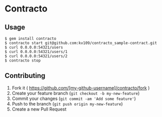 # Contracto

## Usage

    $ gem install contracto
    $ contracto start git@github.com:kv109/contracto_sample-contract.git
    $ curl 0.0.0.0:54321/users
    $ curl 0.0.0.0:54321/users/1
    $ curl 0.0.0.0:54321/users/2
    $ contracto stop

## Contributing

1. Fork it ( https://github.com/[my-github-username]/contracto/fork )
2. Create your feature branch (`git checkout -b my-new-feature`)
3. Commit your changes (`git commit -am 'Add some feature'`)
4. Push to the branch (`git push origin my-new-feature`)
5. Create a new Pull Request
